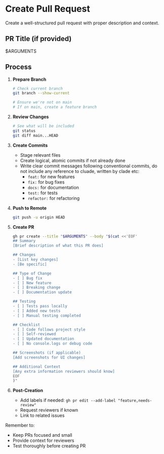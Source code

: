 # Create Pull Request

Create a well-structured pull request with proper description and context.

## PR Title (if provided)

$ARGUMENTS

## Process

1. **Prepare Branch**

   ```bash
   # Check current branch
   git branch --show-current

   # Ensure we're not on main
   # If on main, create a feature branch
   ```

2. **Review Changes**

   ```bash
   # See what will be included
   git status
   git diff main...HEAD
   ```

3. **Create Commits**
   - Stage relevant files
   - Create logical, atomic commits if not already done
   - Write clear commit messages following conventional commits, do not include any reference to cluade, written by clade etc:
     - `feat:` for new features
     - `fix:` for bug fixes
     - `docs:` for documentation
     - `test:` for tests
     - `refactor:` for refactoring

4. **Push to Remote**

   ```bash
   git push -u origin HEAD
   ```

5. **Create PR**

   ```bash
   gh pr create --title "$ARGUMENTS" --body "$(cat <<'EOF'
   ## Summary
   [Brief description of what this PR does]

   ## Changes
   - [List key changes]
   - [Be specific]

   ## Type of Change
   - [ ] Bug fix
   - [ ] New feature
   - [ ] Breaking change
   - [ ] Documentation update

   ## Testing
   - [ ] Tests pass locally
   - [ ] Added new tests
   - [ ] Manual testing completed

   ## Checklist
   - [ ] Code follows project style
   - [ ] Self-reviewed
   - [ ] Updated documentation
   - [ ] No console.logs or debug code

   ## Screenshots (if applicable)
   [Add screenshots for UI changes]

   ## Additional Context
   [Any extra information reviewers should know]
   EOF
   )"
   ```

6. **Post-Creation**
   - Add labels if needed: `gh pr edit --add-label "feature,needs-review"`
   - Request reviewers if known
   - Link to related issues

Remember to:

- Keep PRs focused and small
- Provide context for reviewers
- Test thoroughly before creating PR
